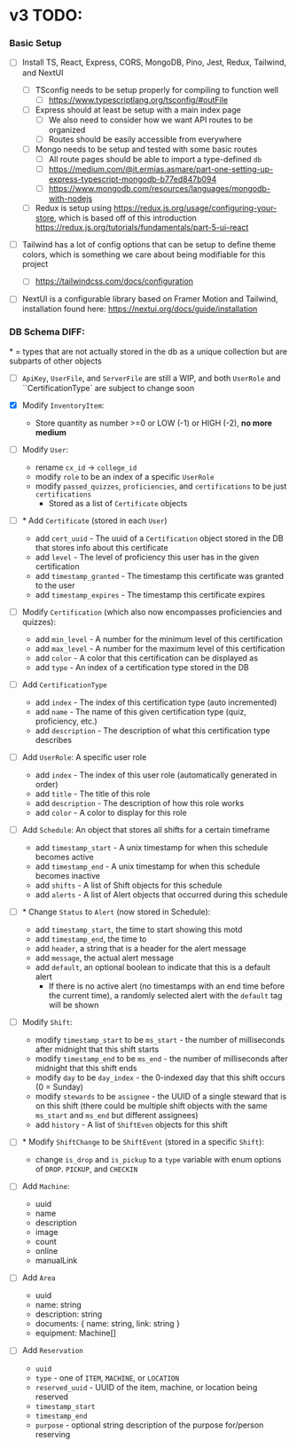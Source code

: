 # v3 TODO:
### Basic Setup
- [ ] Install TS, React, Express, CORS, MongoDB, Pino, Jest, Redux, Tailwind, and NextUI
	- [ ] TSconfig needs to be setup properly for compiling to function well
		- [ ] https://www.typescriptlang.org/tsconfig/#outFile
	- [ ] Express should at least be setup with a main index page
		- [ ] We also need to consider how we want API routes to be organized
		- [ ] Routes should be easily accessible from everywhere
	- [ ] Mongo needs to be setup and tested with some basic routes
		- [ ] All route pages should be able to import a type-defined `db` 
		- [ ] https://medium.com/@it.ermias.asmare/part-one-setting-up-express-typescript-mongodb-b77ed847b094
		- [ ] https://www.mongodb.com/resources/languages/mongodb-with-nodejs
	- [ ] Redux is setup using https://redux.js.org/usage/configuring-your-store, which is based off of this introduction https://redux.js.org/tutorials/fundamentals/part-5-ui-react
- [ ] Tailwind has a lot of config options that can be setup to define theme colors, which is something we care about being modifiable for this project
  - [ ] https://tailwindcss.com/docs/configuration
- [ ] NextUI is a configurable library based on Framer Motion and Tailwind, installation found here: https://nextui.org/docs/guide/installation


### DB Schema DIFF:
\* = types that are not actually stored in the db as a unique collection but are subparts of other objects
- [ ] `ApiKey`, `UserFile`, and `ServerFile` are still a WIP, and both `UserRole` and ``CertificationType` are subject to change soon

- [x] Modify `InventoryItem`:
  - Store quantity as number >=0 or LOW (-1) or HIGH (-2), **no more medium**

- [ ] Modify `User`:
  - rename `cx_id` -> `college_id`
  - modify `role` to be an index of a specific `UserRole`
  - modify `passed_quizzes`, `proficiencies`, and `certifications` to be just `certifications`
    - Stored as a list of `Certificate` objects

- [ ] \* Add `Certificate` (stored in each `User`)
  - add `cert_uuid` - The uuid of a `Certification` object stored in the DB that stores info about this certificate
  - add `level` - The level of proficiency this user has in the given certification
  - add `timestamp_granted` - The timestamp this certificate was granted to the user
  - add `timestamp_expires` - The timestamp this certificate expires

- [ ] Modify `Certification` (which also now encompasses proficiencies and quizzes):
  - add `min_level` - A number for the minimum level of this certification
  - add `max_level` - A number for the maximum level of this certification
  - add `color` - A color that this certification can be displayed as
  - add `type` - An index of a certification type stored in the DB

- [ ] Add `CertificationType`
  - add `index` - The index of this certification type (auto incremented)
  - add `name` - The name of this given certification type (quiz, proficiency, etc.)
  - add `description` - The description of what this certification type describes

- [ ] Add `UserRole`: A specific user role
  - add `index` - The index of this user role (automatically generated in order)
  - add `title` - The title of this role
  - add `description` - The description of how this role works
  - add `color` - A color to display for this role

- [ ] Add `Schedule`: An object that stores all shifts for a certain timeframe
  - add `timestamp_start` - A unix timestamp for when this schedule becomes active
  - add `timestamp_end` - A unix timestamp for when this schedule becomes inactive
  - add `shifts` - A list of Shift objects for this schedule
  - add `alerts` - A list of Alert objects that occurred during this schedule

- [ ] \* Change `Status` to `Alert` (now stored in Schedule):
  - add `timestamp_start`, the time to start showing this motd
  - add `timestamp_end`, the time to 
  - add `header`, a string that is a header for the alert message
  - add `message`, the actual alert message
  - add `default`, an optional boolean to indicate that this is a default alert
    - If there is no active alert (no timestamps with an end time before the current time), a randomly selected alert with the `default` tag will be shown

- [ ] Modify `Shift`:
  - modify `timestamp_start` to be `ms_start` - the number of milliseconds after midnight that this shift starts
  - modify `timestamp_end` to be `ms_end` - the number of milliseconds after midnight that this shift ends
  - modify `day` to be `day_index` - the 0-indexed day that this shift occurs (0 = Sunday)
  - modify `stewards` to be `assignee` - the UUID of a single steward that is on this shift (there could be multiple shift objects with the same `ms_start` and `ms_end` but different assignees)
  - add `history` - A list of `ShiftEven` objects for this shift

- [ ] \* Modify `ShiftChange` to be `ShiftEvent` (stored in a specific `Shift`):
  - change `is_drop` and `is_pickup` to a `type` variable with enum options of `DROP`. `PICKUP`, and `CHECKIN`

- [ ] Add `Machine`:
  - uuid
  - name
  - description
  - image
  - count
  - online
  - manualLink

- [ ] Add `Area`
  - uuid
  - name: string
  - description: string
  - documents: { name: string, link: string }
  - equipment: Machine[]

- [ ] Add `Reservation`
  - `uuid`
  - `type` - one of `ITEM`, `MACHINE`, or `LOCATION`
  - `reserved_uuid` - UUID of the item, machine, or location being reserved
  - `timestamp_start`
  - `timestamp_end`
  - `purpose` - optional string description of the purpose for/person reserving